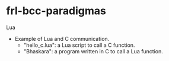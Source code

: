 # frl-bcc-paradigmas

Lua
- Example of Lua and C communication.
    - "hello_c.lua": a Lua script to call a C function.
    - "Bhaskara": a program written in C to call a Lua function.